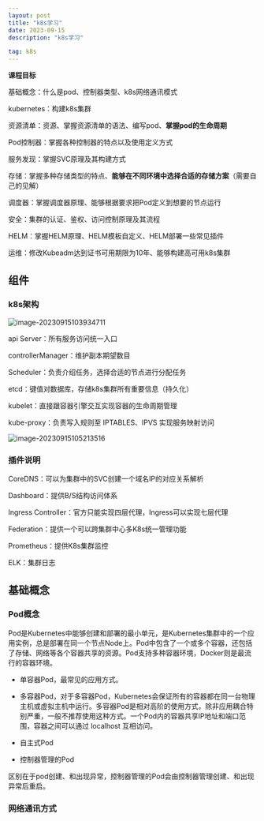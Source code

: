 ```yaml
---
layout: post
title: "k8s学习"
date: 2023-09-15
description: "k8s学习"

tag: k8s
---  
```


**课程目标**

基础概念：什么是pod、控制器类型、k8s网络通讯模式

kubernetes：构建k8s集群

资源清单：资源、掌握资源清单的语法、编写pod、**掌握pod的生命周期**

Pod控制器：掌握各种控制器的特点以及使用定义方式

服务发现：掌握SVC原理及其构建方式

存储：掌握多种存储类型的特点、**能够在不同环境中选择合适的存储方案**（需要自己的见解）

调度器：掌握调度器原理、能够根据要求把Pod定义到想要的节点运行

安全：集群的认证、鉴权、访问控制原理及其流程

HELM：掌握HELM原理、HELM模板自定义、HELM部署一些常见插件

运维：修改Kubeadm达到证书可用期限为10年、能够构建高可用k8s集群



## 组件

### k8s架构

![image-20230915103934711](C:/Users/l30051002/AppData/Roaming/Typora/typora-user-images/image-20230915103934711.png)

api Server：所有服务访问统一入口

controllerManager：维护副本期望数目

Scheduler：负责介绍任务，选择合适的节点进行分配任务

etcd：键值对数据库，存储k8s集群所有重要信息（持久化）

kubelet：直接跟容器引擎交互实现容器的生命周期管理

kube-proxy：负责写入规则至 IPTABLES、IPVS 实现服务映射访问



![image-20230915105213516](C:/Users/l30051002/AppData/Roaming/Typora/typora-user-images/image-20230915105213516.png)

### 插件说明

CoreDNS：可以为集群中的SVC创建一个域名IP的对应关系解析

Dashboard：提供B/S结构访问体系

Ingress Controller：官方只能实现四层代理，Ingress可以实现七层代理

Federation：提供一个可以跨集群中心多K8s统一管理功能

Prometheus：提供K8s集群监控

ELK：集群日志



## 基础概念

### Pod概念

Pod是Kubernetes中能够创建和部署的最小单元，是Kubernetes集群中的一个应用实例，总是部署在同一个节点Node上。Pod中包含了一个或多个容器，还包括了存储、网络等各个容器共享的资源。Pod支持多种容器环境，Docker则是最流行的容器环境。

- 单容器Pod，最常见的应用方式。
- 多容器Pod，对于多容器Pod，Kubernetes会保证所有的容器都在同一台物理主机或虚拟主机中运行。多容器Pod是相对高阶的使用方式，除非应用耦合特别严重，一般不推荐使用这种方式。一个Pod内的容器共享IP地址和端口范围，容器之间可以通过 localhost 互相访问。



- 自主式Pod
- 控制器管理的Pod

区别在于pod创建、和出现异常，控制器管理的Pod会由控制器管理创建、和出现异常后重启。



### 网络通讯方式
